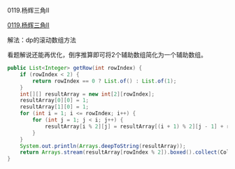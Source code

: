0119.杨辉三角II

[0119.杨辉三角II
](https://leetcode-cn.com/problems/pascals-triangle-ii/)

解法：dp的滚动数组方法

看题解说还能再优化，倒序推算即可将2个辅助数组简化为一个辅助数组。



```java
public List<Integer> getRow(int rowIndex) {
    if (rowIndex < 2) {
        return rowIndex == 0 ? List.of() : List.of(1);
    }
    int[][] resultArray = new int[2][rowIndex];
    resultArray[0][0] = 1;
    resultArray[1][0] = 1;
    for (int i = 1; i <= rowIndex; i++) {
        for (int j = 1; j < i; j++) {
            resultArray[i % 2][j] = resultArray[(i + 1) % 2][j - 1] + resultArray[(i + 1) % 2][j];
        }
    }
    System.out.println(Arrays.deepToString(resultArray));
    return Arrays.stream(resultArray[rowIndex % 2]).boxed().collect(Collectors.toList());
}
```

